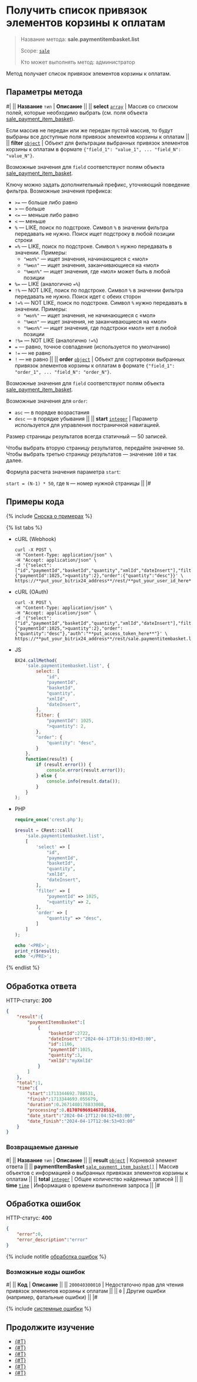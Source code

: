 # Получить список привязок элементов корзины к оплатам

> Название метода: **sale.paymentitembasket.list**
>
> Scope: [`sale`](../../scopes/permissions.md)
>
> Кто может выполнять метод: администратор

Метод получает список привязок элементов корзины к оплатам.

## Параметры метода

#|
|| **Название**
`тип` | **Описание** ||
|| **select**
[`array`](../../data-types.md) | Массив со списком полей, которые необходимо выбрать (см. поля объекта [sale_payment_item_basket](../data-types.md)).

Если массив не передан или же передан пустой массив, то будут выбраны все доступные поля привязок элементов корзины к оплатам
||
|| **filter**
[`object`](../../data-types.md) | Объект для фильтрации выбранных привязок элементов корзины к оплатам в формате `{"field_1": "value_1", ... "field_N": "value_N"}`.

Возможные значения для `field` соответствуют полям объекта [sale_payment_item_basket](../data-types.md).

Ключу можно задать дополнительный префикс, уточняющий поведение фильтра. Возможные значения префикса:
- `>=` — больше либо равно
- `>` — больше
- `<=` — меньше либо равно
- `<` — меньше
- `%` — LIKE, поиск по подстроке. Символ `%` в значении фильтра передавать не нужно. Поиск ищет подстроку в любой позиции строки
- `=%` — LIKE, поиск по подстроке. Символ `%` нужно передавать в значении. Примеры:
    - `"мол%"` — ищет значения, начинающиеся с «мол»
    - `"%мол"` — ищет значения, заканчивающиеся на «мол»
    - `"%мол%"` — ищет значения, где «мол» может быть в любой позиции
- `%=` — LIKE (аналогично `=%`)
- `!%` — NOT LIKE, поиск по подстроке. Символ `%` в значении фильтра передавать не нужно. Поиск идет с обеих сторон
- `!=%` — NOT LIKE, поиск по подстроке. Символ `%` нужно передавать в значении. Примеры:
    - `"мол%"` — ищет значения, не начинающиеся с «мол»
    - `"%мол"` — ищет значения, не заканчивающиеся на «мол»
    - `"%мол%"` — ищет значения, где подстроки «мол» нет в любой позиции
- `!%=` — NOT LIKE (аналогично `!=%`)
- `=` — равно, точное совпадение (используется по умолчанию)
- `!=` — не равно
- `!` — не равно
||
|| **order**
[`object`](../../data-types.md) | Объект для сортировки выбранных привязок элементов корзины к оплатам в формате `{"field_1": "order_1", ... "field_N": "order_N"}`.

Возможные значения для `field` соответствуют полям объекта [sale_payment_item_basket](../data-types.md).

Возможные значения для `order`:
- `asc` — в порядке возрастания
- `desc` — в порядке убывания
||
|| **start**
[`integer`](../../data-types.md) | Параметр используется для управления постраничной навигацией.

Размер страницы результатов всегда статичный — 50 записей.

Чтобы выбрать вторую страницу результатов, передайте значение `50`. Чтобы выбрать третью страницу результатов — значение `100` и так далее.

Формула расчета значения параметра `start`:

`start = (N-1) * 50`, где `N` — номер нужной страницы
||
|#

## Примеры кода

{% include [Сноска о примерах](../../../_includes/examples.md) %}

{% list tabs %}

- cURL (Webhook)

    ```http
    curl -X POST \
    -H "Content-Type: application/json" \
    -H "Accept: application/json" \
    -d '{"select":["id","paymentId","basketId","quantity","xmlId","dateInsert"],"filter":{"paymentId":1025,">quantity":2},"order":{"quantity":"desc"}}' \
    https://**put_your_bitrix24_address**/rest/**put_your_user_id_here**/**put_your_webbhook_here**/sale.paymentitembasket.list
    ```

- cURL (OAuth)

    ```http
    curl -X POST \
    -H "Content-Type: application/json" \
    -H "Accept: application/json" \
    -d '{"select":["id","paymentId","basketId","quantity","xmlId","dateInsert"],"filter":{"paymentId":1025,">quantity":2},"order":{"quantity":"desc"},"auth":"**put_access_token_here**"}' \
    https://**put_your_bitrix24_address**/rest/sale.paymentitembasket.list
    ```

- JS

    ```js
    BX24.callMethod(
        'sale.paymentitembasket.list', {
            select: [
                "id",
                "paymentId",
                "basketId",
                "quantity",
                "xmlId",
                "dateInsert",
            ],
            filter: {
                "paymentId": 1025,
                ">quantity": 2,
            },
            "order": {
                "quantity": "desc",
            }
        },
        function(result) {
            if (result.error()) {
                console.error(result.error());
            } else {
                console.info(result.data());
            }
        }
    );
    ```

- PHP

    ```php
    require_once('crest.php');

    $result = CRest::call(
        'sale.paymentitembasket.list',
        [
            'select' => [
                "id",
                "paymentId",
                "basketId",
                "quantity",
                "xmlId",
                "dateInsert",
            ],
            'filter' => [
                "paymentId" => 1025,
                ">quantity" => 2,
            ],
            'order' => [
                "quantity" => "desc",
            ]
        ]
    );

    echo '<PRE>';
    print_r($result);
    echo '</PRE>';
    ```

{% endlist %}

## Обработка ответа

HTTP-статус: **200**

```json
{
    "result":{
        "paymentItemsBasket":[
            {
                "basketId":2722,
                "dateInsert":"2024-04-17T10:51:03+03:00",
                "id":1186,
                "paymentId":1025,
                "quantity":3,
                "xmlId":"myXmlId"
            }
        ]
    },
    "total":1,
    "time":{
        "start":1713344692.788531,
        "finish":1713344693.055679,
        "duration":0.2671480178833008,
        "processing":0.017076969146728516,
        "date_start":"2024-04-17T12:04:52+03:00",
        "date_finish":"2024-04-17T12:04:53+03:00"
    }
}
```

### Возвращаемые данные

#|
|| **Название**
`тип` | **Описание** ||
|| **result**
[`object`](../../data-types.md) | Корневой элемент ответа ||
|| **paymentItemBasket**
[`sale_payment_item_basket[]`](../data-types.md) | Массив объектов с информацией о выбранных привязках элементов корзины к оплатам ||
|| **total**
[`integer`](../../data-types.md) | Общее количество найденных записей ||
|| **time**
[`time`](../../data-types.md) | Информация о времени выполнения запроса ||
|#

## Обработка ошибок

HTTP-статус: **400**

```json
{
    "error":0,
    "error_description":"error"
}
```

{% include notitle [обработка ошибок](../../../_includes/error-info.md) %}

### Возможные коды ошибок

#|
|| **Код** | **Описание** ||
|| `200040300010` | Недостаточно прав для чтения привязок элементов корзины к оплатам ||
|| `0` | Другие ошибки (например, фатальные ошибки) ||
|#

{% include [системные ошибки](../../../_includes/system-errors.md) %}

## Продолжите изучение

- [{#T}](./index.md)
- [{#T}](./sale-payment-item-basket-add.md)
- [{#T}](./sale-payment-item-basket-update.md)
- [{#T}](./sale-payment-item-basket-get.md)
- [{#T}](./sale-payment-item-basket-delete.md)
- [{#T}](./sale-payment-item-basket-get-fields.md)
